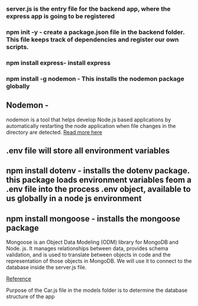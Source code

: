 
### server.js is the entry file for the backend app, where the express app is going to be registered 

### npm init -y - create a package.json file in the backend folder. This file keeps track of dependencies and register our own scripts.

### npm install express- install express

### npm install -g nodemon - This installs the nodemon package globally

## Nodemon -
 nodemon is a tool that helps develop Node.js based applications by automatically restarting the node application when file changes in the directory are detected.
[Read more here](https://www.npmjs.com/package/nodemon)

## .env file will store all environment variables

## npm install dotenv - installs the dotenv package. this package loads environment variables feom a .env file into the process .env object, available to us globally in a node js environment

## npm install mongoose - installs the mongoose package
Mongoose is an Object Data Modeling (ODM) library for MongoDB and Node. js. It manages relationships between data, provides schema validation, and is used to translate between objects in code and the representation of those objects in MongoDB. We will use it to connect to the database inside the server.js file.

[Reference](https://www.google.com/url?sa=t&rct=j&q=&esrc=s&source=web&cd=&cad=rja&uact=8&ved=2ahUKEwiOy77t5oKBAxV3TEEAHemGBn8QFnoECEEQAw&url=https%3A%2F%2Fwww.freecodecamp.org%2Fnews%2Fintroduction-to-mongoose-for-mongodb-d2a7aa593c57%2F&usg=AOvVaw22o17VmM6Lkp-qWmszgGjM&opi=89978449)

Purpose of the Car.js file in the models folder is to determine the database structure of the app